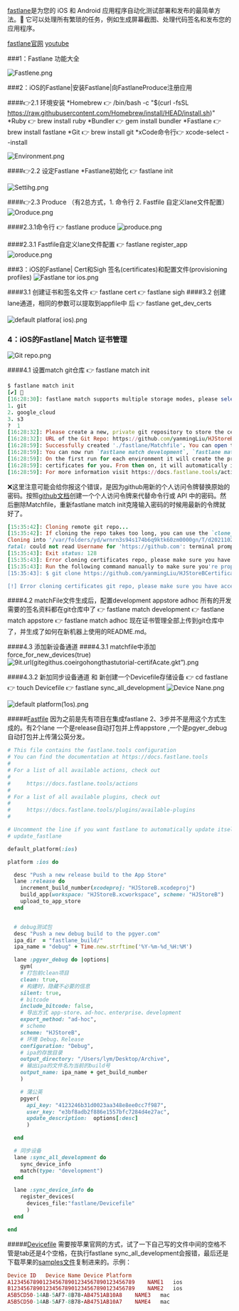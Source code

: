 
[fastlane](https://docs.fastlane.tools/)是为您的 iOS 和 Android 应用程序自动化测试部署和发布的最简单方法。🚀 它可以处理所有繁琐的任务，例如生成屏幕截图、处理代码签名和发布您的应用程序。

[fastlane官网](https://docs.fastlane.tools/)
[youtube](https://www.youtube.com/watch?v=Edr88s5YlH4)

###1：Fastlane 功能大全

![Fastlene.png](https://upload-images.jianshu.io/upload_images/2051176-0ed797971ce48dea.png?imageMogr2/auto-orient/strip%7CimageView2/2/w/1024)

###2：iOS的Fastlane|安装Fastlane|向FastlaneProduce注册应用

####👉2.1 环境安装
*Homebrew 👉  /bin/bash -c "$(curl -fsSL https://raw.githubusercontent.com/Homebrew/install/HEAD/install.sh)"
*Ruby           👉  brew install ruby
*Bundler      👉  gem install bundler
*Fastlane     👉 brew install fastlane
*Git 	            👉  brew install git
*xCode命令行👉  xcode-select --install    

![Environment.png](https://upload-images.jianshu.io/upload_images/2051176-e1e9cd7bc04c2e8f.png?imageMogr2/auto-orient/strip%7CimageView2/2/w/1240)

####👉2.2 设定Fastlane
*Fastlane初始化 👉 fastlane init 

![Settihg.png](https://upload-images.jianshu.io/upload_images/2051176-bb03c635f762a710.png?imageMogr2/auto-orient/strip%7CimageView2/2/w/1240)

####👉2.3 Produce （有2总方式，1. 命令行 2. Fastfile 自定义lane文件配置）
![Oroduce.png](https://upload-images.jianshu.io/upload_images/2051176-675e07ff2b79a35b.png?imageMogr2/auto-orient/strip%7CimageView2/2/w/1240)

####2.3.1命令行 👉 fastlane produce
![produce.png](https://upload-images.jianshu.io/upload_images/2051176-bcdc7049e49c5bcd.png?imageMogr2/auto-orient/strip%7CimageView2/2/w/1240)

####2.3.1 Fastfile自定义lane文件配置 👉 fastlane register_app
![oroduce.png](https://upload-images.jianshu.io/upload_images/2051176-047bafac6fb868ef.png?imageMogr2/auto-orient/strip%7CimageView2/2/w/1240)

###3：iOS的Fastlane| Cert和Sigh  签名(certificates)和配置文件(provisioning profiles)
![Fastlane tor ios.png](https://upload-images.jianshu.io/upload_images/2051176-db73c508955a6b45.png?imageMogr2/auto-orient/strip%7CimageView2/2/w/1240)

####3.1 创建证书和签名文件
👉 fastlane cert
👉 fastlane sigh
####3.2 创建lane通道，相同的参数可以提取到appfile中 后
👉 fastlane get_dev_certs

![default platfora( ios).png](https://upload-images.jianshu.io/upload_images/2051176-85e2c3a7ce78b80b.png?imageMogr2/auto-orient/strip%7CimageView2/2/w/1240)

### 4：iOS的Fastlane| Match 证书管理
![Git repo.png](https://upload-images.jianshu.io/upload_images/2051176-6d03b27676d1666a.png?imageMogr2/auto-orient/strip%7CimageView2/2/w/1240)

####4.1 设置match  git仓库
👉 fastlane match init
```Ruby
$ fastlane match init    
[✔] 🚀 
[16:28:30]: fastlane match supports multiple storage modes, please select the one you want to use:
1. git
2. google_cloud
3. s3
?  1
[16:28:32]: Please create a new, private git repository to store the certificates and profiles there
[16:28:32]: URL of the Git Repo: https://github.com/yanmingLiu/HJStoreBCertificate.git
[16:28:59]: Successfully created './fastlane/Matchfile'. You can open the file using a code editor.
[16:28:59]: You can now run `fastlane match development`, `fastlane match adhoc`, `fastlane match enterprise` and `fastlane match appstore`
[16:28:59]: On the first run for each environment it will create the provisioning profiles and
[16:28:59]: certificates for you. From then on, it will automatically import the existing profiles.
[16:28:59]: For more information visit https://docs.fastlane.tools/actions/match/
```

❌这里注意可能会给你报这个错误，是因为github用新的个人访问令牌替换原始的密码。按照[github文档](https://docs.github.com/en/authentication/keeping-your-account-and-data-secure/creating-a-personal-access-token)创建一个个人访问令牌来代替命令行或 API 中的密码。然后删除Matchfile，重新fastlane match init克隆输入密码的时候用最新的令牌就好了。
```Ruby
[15:35:42]: Cloning remote git repo...
[15:35:42]: If cloning the repo takes too long, you can use the `clone_branch_directly` option in match.
Cloning into '/var/folders/yd/wrnrn3s94s174b6q9ktk60zm0000gn/T/d20211026-3696-ga67md'...
fatal: could not read Username for 'https://github.com': terminal prompts disabled
[15:35:43]: Exit status: 128
[15:35:43]: Error cloning certificates repo, please make sure you have read access to the repository you want to use
[15:35:43]: Run the following command manually to make sure you're properly authenticated:
[15:35:43]: $ git clone https://github.com/yanmingLiu/HJStoreBCertificate.git /var/folders/yd/wrnrn3s94s174b6q9ktk60zm0000gn/T/d20211026-3696-ga67md

[!] Error cloning certificates git repo, please make sure you have access to the repository - see instructions above

```



####4.2 matchFile文件生成后，配置development appstore adhoc 所有的开发需要的签名资料都在git仓库中了
👉 fastlane match development
👉 fastlane match appstore
👉 fastlane match adhoc
现在证书管理全部上传到git仓库中了，并生成了如何在新机器上使用的README.md。



####4.3 添加新设备通道
####4.3.1 matchfile中添加force_for_new_devices(true)
![9it.url(gitegithus.coeirgohongthastutorial-certifAcate.gkt”).png](https://upload-images.jianshu.io/upload_images/2051176-ab531cba3ed756c3.png?imageMogr2/auto-orient/strip%7CimageView2/2/w/1240)

####4.3.2 新加同步设备通道 和 新创建一个Devicefile存储设备
👉  cd  fastlane
👉  touch Devicefile
👉 fastlane  sync_all_development
![Device Nane.png](https://upload-images.jianshu.io/upload_images/2051176-2b10c179839a1a39.png?imageMogr2/auto-orient/strip%7CimageView2/2/w/1240)

![default platform(1os).png](https://upload-images.jianshu.io/upload_images/2051176-d8f525823a0e0c4a.png?imageMogr2/auto-orient/strip%7CimageView2/2/w/1240)


#####[Fastfile]() 因为之前是先有项目在集成fastlane 2、3步并不是用这个方式生成的。有2个lane 一个是release自动打包并上传appstore ,一个是pgyer_debug自动打包并上传蒲公英分发。
```Ruby
# This file contains the fastlane.tools configuration
# You can find the documentation at https://docs.fastlane.tools
#
# For a list of all available actions, check out
#
#     https://docs.fastlane.tools/actions
#
# For a list of all available plugins, check out
#
#     https://docs.fastlane.tools/plugins/available-plugins
#

# Uncomment the line if you want fastlane to automatically update itself
# update_fastlane

default_platform(:ios)

platform :ios do

  desc "Push a new release build to the App Store"
  lane :release do
    increment_build_number(xcodeproj: "HJStoreB.xcodeproj")
    build_app(workspace: "HJStoreB.xcworkspace", scheme: "HJStoreB")
    upload_to_app_store
  end


  # debug测试包
  desc "Push a new debug build to the pgyer.com"
  ipa_dir  = "fastlane_build/"
  ipa_name = "debug" + Time.new.strftime('%Y-%m-%d_%H:%M')

  lane :pgyer_debug do |options|
    gym(
    # 打包前clean项目
    clean: true, 
    # 构建时，隐藏不必要的信息  
    silent: true,           
    # bitcode
    include_bitcode: false,                             
    # 导出方式 app-store、ad-hoc、enterprise、development
    export_method: "ad-hoc",        
    # scheme    
    scheme: "HJStoreB",                 
    # 环境 Debug、Release
    configuration: "Debug",             
    # ipa的存放目录
    output_directory: "/Users/lym/Desktop/Archive",
    # 输出ipa的文件名为当前的build号
    output_name: ipa_name + get_build_number                
    )

    # 蒲公英
    pgyer(
      api_key: "4123246b31d0023aa348e8ee0cc7f987", 
      user_key: "e3bf8adb2f886e1557bfc7284d4e27ac",
      update_description:  options[:desc]
      )

  end

  # 同步设备
  lane :sync_all_development do
    sync_device_info
    match(type: "development")
  end

  lane :sync_device_info do
    register_devices(
      devices_file:"fastlane/Devicefile"
      )
  end

end
```
#####[Devicefile]() 需要按苹果官网的方式，试了一下自己写的文件中间的空格不管是tab还是4个空格，在执行fastlane sync_all_development会报错，最后还是下载苹果的[samples文件](https://developer.apple.com/account/resources/downloads/Multiple-Upload-Samples.zip)复制进来的。示例：

```Ruby
Device ID	Device Name	Device Platform
A123456789012345678901234567890123456789	NAME1	ios
B123456789012345678901234567890123456789	NAME2	ios
A5B5CD50-14AB-5AF7-8B78-AB4751AB10A8	NAME3	mac
A5B5CD50-14AB-5AF7-8B78-AB4751AB10A7	NAME4	mac
```
